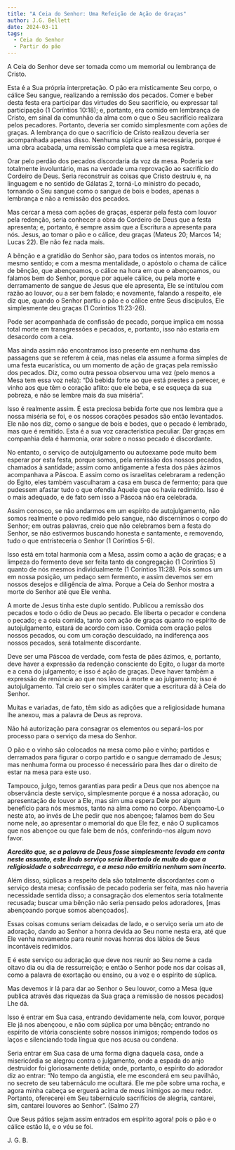 ```yaml
---
title: "A Ceia do Senhor: Uma Refeição de Ação de Graças"
author: J.G. Bellett
date: 2024-03-11
tags:
  - Ceia do Senhor
  - Partir do pão
---
```


A Ceia do Senhor deve ser tomada como um memorial ou lembrança de Cristo.

Esta é a Sua própria interpretação. O pão era misticamente Seu corpo, o cálice Seu sangue, realizando a remissão dos pecados. Comer e beber desta festa era participar das virtudes do Seu sacrifício, ou expressar tal participação (1 Coríntios 10:18); e, portanto, era comido em lembrança de Cristo, em sinal da comunhão da alma com o que o Seu sacrifício realizara pelos pecadores. Portanto, deveria ser comido simplesmente com ações de graças. A lembrança do que o sacrifício de Cristo realizou deveria ser acompanhada apenas disso. Nenhuma súplica seria necessária, porque é uma obra acabada, uma remissão completa que a mesa registra.

Orar pelo perdão dos pecados discordaria da voz da mesa. Poderia ser totalmente involuntário, mas na verdade uma reprovação ao sacrifício do Cordeiro de Deus. Seria reconstruir as coisas que Cristo destruiu e, na linguagem e no sentido de Gálatas 2, torná-Lo ministro do pecado, tornando o Seu sangue como o sangue de bois e bodes, apenas a lembrança e não a remissão dos pecados.

Mas cercar a mesa com ações de graças, esperar pela festa com louvor pela redenção, seria conhecer a obra do Cordeiro de Deus que a festa apresenta; e, portanto, é sempre assim que a Escritura a apresenta para nós. Jesus, ao tomar o pão e o cálice, deu graças (Mateus 20; Marcos 14; Lucas 22). Ele não fez nada mais.

A bênção e a gratidão do Senhor são, para todos os intentos morais, no mesmo sentido; e com a mesma mentalidade, o apóstolo o chama de cálice de bênção, que abençoamos, o cálice na hora em que o abençoamos, ou falamos bem do Senhor, porque por aquele cálice, ou pela morte e derramamento de sangue de Jesus que ele apresenta, Ele se intitulou com razão ao louvor, ou a ser bem falado; e novamente, falando a respeito, ele diz que, quando o Senhor partiu o pão e o cálice entre Seus discípulos, Ele simplesmente deu graças (1 Coríntios 11:23-26).

Pode ser acompanhada de confissão de pecado, porque implica em nossa total morte em transgressões e pecados, e, portanto, isso não estaria em desacordo com a ceia.

Mas ainda assim não encontramos isso presente em nenhuma das passagens que se referem à ceia, mas nelas ela assume a forma simples de uma festa eucarística, ou um momento de ação de graças pela remissão dos pecados. Diz, como outra pessoa observou uma vez (pelo menos a Mesa tem essa voz nela): “Dá bebida forte ao que está prestes a perecer, e vinho aos que têm o coração aflito: que ele beba, e se esqueça da sua pobreza, e não se lembre mais da sua miséria”.

Isso é realmente assim. É esta preciosa bebida forte que nos lembra que a nossa miséria se foi, e os nossos corações pesados são então levantados. Ele não nos diz, como o sangue de bois e bodes, que o pecado é lembrado, mas que é remitido. Esta é a sua voz característica peculiar. Dar graças em companhia dela é harmonia, orar sobre o nosso pecado é discordante.

No entanto, o serviço de autojulgamento ou autoexame pode muito bem esperar por esta festa, porque somos, pela remissão dos nossos pecados, chamados à santidade; assim como antigamente a festa dos pães ázimos acompanhava a Páscoa. E assim como os israelitas celebraram a redenção do Egito, eles também vasculharam a casa em busca de fermento; para que pudessem afastar tudo o que ofendia Aquele que os havia redimido. Isso é o mais adequado, e de fato sem isso a Páscoa não era celebrada.

Assim conosco, se não andarmos em um espírito de autojulgamento, não somos realmente o povo redimido pelo sangue, não discernimos o corpo do Senhor; em outras palavras, creio que não celebramos bem a festa do Senhor, se não estivermos buscando honesta e santamente, e removendo, tudo o que entristeceria o Senhor (1 Coríntios 5-6).

Isso está em total harmonia com a Mesa, assim como a ação de graças; e a limpeza do fermento deve ser feita tanto da congregação (1 Coríntios 5) quanto de nós mesmos individualmente (1 Coríntios 11:28). Pois somos um em nossa posição, um pedaço sem fermento, e assim devemos ser em nossos desejos e diligência de alma. Porque a Ceia do Senhor mostra a morte do Senhor até que Ele venha.

A morte de Jesus tinha este duplo sentido. Publicou a remissão dos pecados e todo o ódio de Deus ao pecado. Ele liberta o pecador e condena o pecado; e a ceia comida, tanto com ação de graças quanto no espírito de autojulgamento, estará de acordo com isso. Comida com oração pelos nossos pecados, ou com um coração descuidado, na indiferença aos nossos pecados, será totalmente discordante.

Deve ser uma Páscoa de verdade, com festa de pães ázimos, e, portanto, deve haver a expressão da redenção consciente do Egito, o lugar da morte e a cena do julgamento; e isso é ação de graças. Deve haver também a expressão de renúncia ao que nos levou à morte e ao julgamento; isso é autojulgamento. Tal creio ser o simples caráter que a escritura dá à Ceia do Senhor.

Muitas e variadas, de fato, têm sido as adições que a religiosidade humana lhe anexou, mas a palavra de Deus as reprova.

Não há autorização para consagrar os elementos ou separá-los por processo para o serviço da mesa do Senhor.

O pão e o vinho são colocados na mesa como pão e vinho; partidos e derramados para figurar o corpo partido e o sangue derramado de Jesus; mas nenhuma forma ou processo é necessário para lhes dar o direito de estar na mesa para este uso.

Tampouco, julgo, temos garantias para pedir a Deus que nos abençoe na observância deste serviço, simplesmente porque é a nossa adoração, ou apresentação de louvor a Ele, mas sim uma espera Dele por algum benefício para nós mesmos, tanto na alma como no corpo. Abençoamo-Lo neste ato, ao invés de Lhe pedir que nos abençoe; falamos bem do Seu nome nele, ao apresentar o memorial do que Ele fez, e não O suplicamos que nos abençoe ou que fale bem de nós, conferindo-nos algum novo favor.

**_Acredito que, se a palavra de Deus fosse simplesmente levada em conta neste assunto, este lindo serviço seria libertado de muito do que a religiosidade o sobrecarrega, e a mesa não emitiria nenhum som incerto._**

Além disso, súplicas a respeito dela são totalmente discordantes com o serviço desta mesa; confissão de pecado poderia ser feita, mas não haveria necessidade sentida disso; a consagração dos elementos seria totalmente recusada; buscar uma bênção não seria pensado pelos adoradores, \[mas abençoando porque somos abençoados\].

Essas coisas comuns seriam deixadas de lado, e o serviço seria um ato de adoração, dando ao Senhor a honra devida ao Seu nome nesta era, até que Ele venha novamente para reunir novas honras dos lábios de Seus incontáveis redimidos.

E é este serviço ou adoração que deve nos reunir ao Seu nome a cada oitavo dia ou dia de ressurreição; e então o Senhor pode nos dar coisas ali, como a palavra de exortação ou ensino, ou a voz e o espírito de súplica.

Mas devemos ir lá para dar ao Senhor o Seu louvor, como a Mesa (que publica através das riquezas da Sua graça a remissão de nossos pecados) Lhe dá.

Isso é entrar em Sua casa, entrando devidamente nela, com louvor, porque Ele já nos abençoou, e não com súplica por uma bênção; entrando no espírito de vitória consciente sobre nossos inimigos; rompendo todos os laços e silenciando toda língua que nos acusa ou condena.

Seria entrar em Sua casa de uma forma digna daquela casa, onde a misericórdia se alegrou contra o julgamento, onde a espada do anjo destruidor foi gloriosamente detida; onde, portanto, o espírito do adorador diz ao entrar: “No tempo da angústia, ele me esconderá em seu pavilhão, no secreto de seu tabernáculo me ocultará. Ele me põe sobre uma rocha, e agora minha cabeça se erguerá acima de meus inimigos ao meu redor. Portanto, oferecerei em Seu tabernáculo sacrifícios de alegria, cantarei, sim, cantarei louvores ao Senhor”. (Salmo 27)

Que Seus pátios sejam assim entrados em espírito agora! pois o pão e o cálice estão lá, e o véu se foi.

J. G. B.
